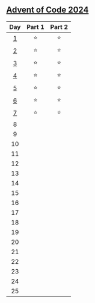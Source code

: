 ## [Advent of Code 2024](https://adventofcode.com/2024)

|Day|Part 1|Part 2|
|:-----:|:-----:|:-----:|
|[1](./Day01/Solution.py)|   ⭐  |   ⭐  |
|[2](./Day02/Solution.py)|   ⭐  |   ⭐  |
|[3](./Day03/Solution.py)|   ⭐  |   ⭐  |
|[4](./Day04/Solution.py)|   ⭐  |   ⭐  |
|[5](./Day05/Solution.py)|   ⭐  |   ⭐  |
|[6](./Day06/Solution.py)|   ⭐  |   ⭐  |
|[7](./Day07/Solution.py)|   ⭐  |   ⭐  |
|8|       |       |
|9|       |       |
|10|       |       |
|11|       |       |
|12|       |       |
|13|       |       |
|14|       |       |
|15|       |       |
|16|       |       |
|17|       |       |
|18|       |       |
|19|       |       |
|20|       |       |
|21|       |       |
|22|       |       |
|23|       |       |
|24|       |       |
|25|       |       |